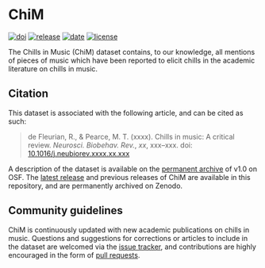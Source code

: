 # ChiM

[![doi](https://zenodo.org/badge/DOI/10.5281/zenodo.3888849.svg)](https://doi.org/10.5281/zenodo.3888849)
[![release](https://img.shields.io/github/v/release/remidefleurian/chim)](https://github.com/remidefleurian/chim/releases)
[![date](https://img.shields.io/github/release-date/remidefleurian/chim)](https://github.com/remidefleurian/chim/releases)
[![license](https://img.shields.io/github/license/remidefleurian/chim)](https://github.com/remidefleurian/chim/blob/master/LICENSE)

The Chills in Music (ChiM) dataset contains, to our knowledge, all mentions of pieces of music which have been reported to elicit chills in the academic literature on chills in music. 

## Citation

This dataset is associated with the following article, and can be cited as such:

> de Fleurian, R., & Pearce, M. T. (xxxx). Chills in music: A critical review. *Neurosci. Biobehav. Rev.*, *xx*, xxx–xxx. doi: [10.1016/j.neubiorev.xxxx.xx.xxx](https://doi.org/10.1016/j.neubiorev.xxxx.xx.xxx)

A description of the dataset is available on the [permanent archive](https://doi.org/10.17605/osf.io/uyg7m) of v1.0 on OSF. The [latest release](https://doi.org/10.5281/zenodo.3888849) and previous releases of ChiM are available in this repository, and are permanently archived on Zenodo. 

## Community guidelines

ChiM is continuously updated with new academic publications on chills in music. Questions and suggestions for corrections or articles to include in the dataset are welcomed via the [issue tracker](https://github.com/remidefleurian/chim/issues), and contributions are highly encouraged in the form of [pull requests](https://github.com/remidefleurian/chim/pulls).